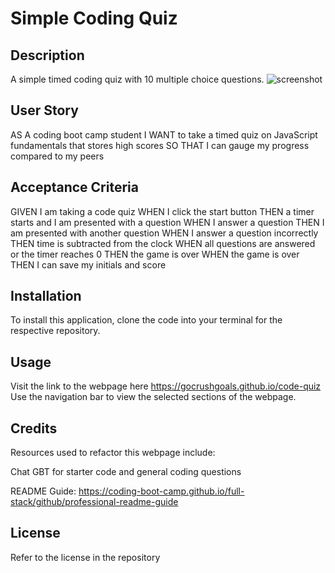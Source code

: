 # Simple Coding Quiz

## Description
A simple timed coding quiz with 10 multiple choice questions. 
![screenshot](https://github.com/gocrushgoals/code-quiz/assets/157322992/19d729cb-e033-4816-a2f3-7e836e383e10)

## User Story

AS A coding boot camp student
I WANT to take a timed quiz on JavaScript fundamentals that stores high scores
SO THAT I can gauge my progress compared to my peers

## Acceptance Criteria

GIVEN I am taking a code quiz
WHEN I click the start button
THEN a timer starts and I am presented with a question
WHEN I answer a question
THEN I am presented with another question
WHEN I answer a question incorrectly
THEN time is subtracted from the clock
WHEN all questions are answered or the timer reaches 0
THEN the game is over
WHEN the game is over
THEN I can save my initials and score

## Installation
 To install this application, clone the code into your terminal for the respective repository.

## Usage
Visit the link to the webpage here https://gocrushgoals.github.io/code-quiz 
Use the navigation bar to view the selected sections of the webpage.

## Credits

Resources used to refactor this webpage include: 

Chat GBT for starter code and general coding questions

README Guide: 
https://coding-boot-camp.github.io/full-stack/github/professional-readme-guide

## License

Refer to the license in the repository
